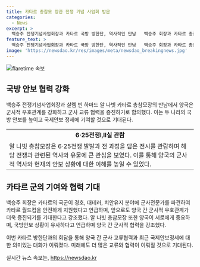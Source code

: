 ```yaml
---
title: 카타르 총참모 장관 전쟁 기념 사업회 방문
categories:
  - News
excerpt: >
  백승주 전쟁기념사업회장과 카타르 국방 방한단, 역사적인 만남   백승주 회장과 카타르 총참모장의 역사적인 만남 속에서 군사적 우호관계와 교류협력을 강조했다. 카타르 고위급 장성들과의 방한으로 대화는 심도 있었고, 카타르 총참모장은 6·25전쟁Ⅰ,Ⅱ실을 관람하며 전쟁의 역사적 배경에 관심을 보였다. 미래에도 군사적 우호관계 증진을 희망하며, 대한민국 국방의 역사에 관심을 표명했다.
feature_text: >
  백승주 전쟁기념사업회장과 카타르 국방 방한단, 역사적인 만남   백승주 회장과 카타르 총참모장의 역사적인 만남 속에서 군사적 우호관계와 교류협력을 강조했다. 카타르 고위급 장성들과의 방한으로 대화는 심도 있었고, 카타르 총참모장은 6·25전쟁Ⅰ,Ⅱ실을 관람하며 전쟁의 역사적 배경에 관심을 보였다. 미래에도 군사적 우호관계 증진을 희망하며, 대한민국 국방의 역사에 관심을 표명했다.
image: 'https://newsdao.kr/res/images/meta/newsdao_breakingnews.jpg'
---
```


<p><img src="https://newsdao.kr/res/images/meta/newsdao_breakingnews.jpg" alt="flaretime 속보" /></p>

<h2 data-ke-size="size26">국방 안보 협력 강화</h2>

<p data-ke-size="size16">백승주 전쟁기념사업회장과 살렘 빈 하마드 알 나빗 카타르 총참모장의 만남에서 양국은 군사적 우호관계를 강화하고 군사 교류 협력을 증진하기로 합의했다. 이는 두 나라의 국방 안보를 높이고 국제안보 정세에 기여할 것으로 기대된다.</p>

<table>
    <tr>
        <td style="text-align: center; height: 17px;"><b>6·25전쟁Ⅰ,Ⅱ실 관람</b></td>
    </tr>
    <tr>
        <td>알 나빗 총참모장은 6·25전쟁 발발과 전 과정을 담은 전시를 관람하며 해당 전쟁과 관련된 역사와 유물에 큰 관심을 보였다. 이를 통해 양국의 군사적 역사와 현재의 안보 상황에 대한 이해를 높일 수 있었다.</td>
    </tr>
</table>

<h2 data-ke-size="size26">카타르 군의 기여와 협력 기대</h2>

<p data-ke-size="size16">백승주 회장은 카타르의 국군이 경호, 대테러, 치안유지 분야에 군사전문가를 파견하여 카타르 월드컵을 안전하게 지원했다고 언급하며, 앞으로도 양국 간 군사적 우호관계가 더욱 증진되기를 기대한다고 강조했다. 알 나빗 총참모장 또한 양국이 서로에게 중요하며, 국방안보 상황이 유사하다고 언급하며 양국 간 군사적 협력을 강조했다.</p>

<p data-ke-size="size16">이번 카타르 방한단과의 회담을 통해 양국 간 군사 교류협력과 최근 국제안보정세에 대한 의미있는 대화가 이뤄졌다. 미래에도 더 많은 교류와 협력이 이뤄질 것으로 기대된다.</p>
실시간 뉴스 속보는, <a href="https://newsdao.kr" rel="dofollow">https://newsdao.kr</a>


